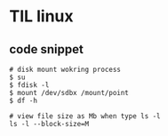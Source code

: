 # TIL linux

## code snippet

```shell
# disk mount wokring process
$ su
$ fdisk -l
$ mount /dev/sdbx /mount/point
$ df -h
```

```shell
# view file size as Mb when type ls -l
ls -l --block-size=M
```
